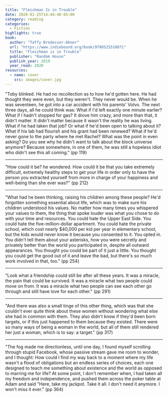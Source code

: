 ```yaml
---
title: "Fleishman Is in Trouble"
date: 2020-01-25T14:44:40-05:00
category: reading
categories:
  - Fiction
highlights: true
book:
  author: "Taffy Brodesser-Akner"
  url: "https://www.indiebound.org/book/9780525510871"
  title: "Fleishman is in Trouble"
  publisher: "Random House"
  publish_year: 2019
  year_read: 2020
resources:
  - name: cover
    src: images/cover.jpg
---
```


"Toby blinked. He had no recollection as to how he'd gotten here. He had thought they were even, but they weren't. They never would be. When he was seventeen, he got into a car accident with his parents' Volvo. The next three days, all he could think was: What if I'd left exactly one minute earlier? What if I hadn't stopped for gas? It drove him crazy, and more than that, it didn't matter. It didn't matter because it wasn't the reality he was living. What if he had taken that job? Or what if he'd been open to talking about it? What if his lab had flourish and his grant had been renewed? What if he'd never gone to the party where he met Rachel? What was the point in even asking? Do you see why he didn't want to talk about the block universe anymore? Because somewhere, in one of them, he was still a hopeless idiot who didn't see this all coming." (pp 119)

----

"How could it be? he wondered. How could it be that you take extremely difficult, extremely healthy steps to get your life in order only to have the person you extracted yourself from more in charge of your happiness and well-being than she ever was?" (pp 212)

----

"What had he been thinking, raising his children among these people? He'd forgotten something essential about life, which was to make sure his children understood his values. No matter how many times you whispered your values to them, the thing that spoke louder was what you chose to do with your time and resources. You could hate the Upper East Side. You could hate the five-million-dollar apartment. You could hate the private school, which cost nearly $40,000 per kid per year in elementary school, but the kids would never know it because you consented to it. You opted in. You didn't tell them about your asterisks, how you were secretly and privately better than the world you participated in, despite all outward appearances. You thought you could be part of it just a little. You thought you could get the good out of it and leave the bad, but there's so much work involved in that, too." (pp 254)

----

"Look what a friendship could still be after all these years. It was a miracle, the pain that could be survived. It was a miracle what two people could move on from. It was a miracle what two people can see each other go through and still have love for each other." (pp 291)

----

"And there was also a small tinge of this other thing, which was that she couldn't ever quite think about these women without wondering what else she had in common with them. They also didn't know if they'd been born targets, or if this just happened to them because they existed. There were so many ways of being a woman in the world, but all of them still rendered her just a woman, which is to say: a target." (pp 317)

----

"The fog made me directionless, until one day, I found myself scrolling through stupid Facebook, whose passive stream gave me room to wonder, and I thought: How could I find my way back to a moment where my life wasn't a flood of obligations but an endless series of choices, each one designed to teach me something about existence and the world as opposed to marring me for life? At some point, I don't remember when, I had taken all my freedom and independence, and pushed them across the poker table at Adam and said "Here, take my jackpot. Take it all. I don't need it anymore. I won't miss it ever." (pp 364)
